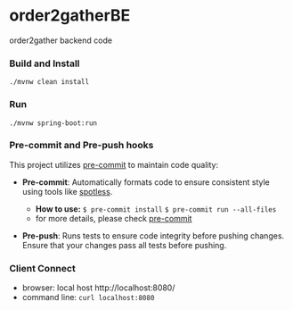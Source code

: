 # order2gatherBE
order2gather backend code

### Build and Install

    ./mvnw clean install

### Run

    ./mvnw spring-boot:run

### Pre-commit and Pre-push hooks
This project utilizes [pre-commit](https://pre-commit.com) to maintain code quality:

- **Pre-commit**: Automatically formats code to ensure consistent style using tools like [spotless](https://github.com/diffplug/spotless).

    - **How to use:**
      ```$ pre-commit install```
      ```$ pre-commit run --all-files```
    - for more details, please check [pre-commit](https://pre-commit.com/)
- **Pre-push**: Runs tests to ensure code integrity before pushing changes. Ensure that your changes pass all tests before pushing.
### Client Connect

- browser: local host
  http://localhost:8080/
- command line:
  <code>curl localhost:8080</code>

